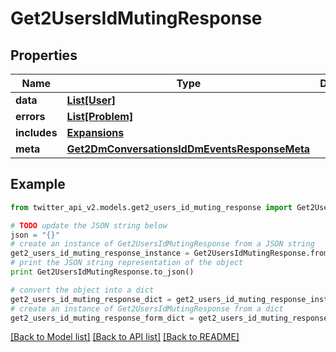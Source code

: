# Get2UsersIdMutingResponse


## Properties
Name | Type | Description | Notes
------------ | ------------- | ------------- | -------------
**data** | [**List[User]**](User.md) |  | [optional] 
**errors** | [**List[Problem]**](Problem.md) |  | [optional] 
**includes** | [**Expansions**](Expansions.md) |  | [optional] 
**meta** | [**Get2DmConversationsIdDmEventsResponseMeta**](Get2DmConversationsIdDmEventsResponseMeta.md) |  | [optional] 

## Example

```python
from twitter_api_v2.models.get2_users_id_muting_response import Get2UsersIdMutingResponse

# TODO update the JSON string below
json = "{}"
# create an instance of Get2UsersIdMutingResponse from a JSON string
get2_users_id_muting_response_instance = Get2UsersIdMutingResponse.from_json(json)
# print the JSON string representation of the object
print Get2UsersIdMutingResponse.to_json()

# convert the object into a dict
get2_users_id_muting_response_dict = get2_users_id_muting_response_instance.to_dict()
# create an instance of Get2UsersIdMutingResponse from a dict
get2_users_id_muting_response_form_dict = get2_users_id_muting_response.from_dict(get2_users_id_muting_response_dict)
```
[[Back to Model list]](../README.md#documentation-for-models) [[Back to API list]](../README.md#documentation-for-api-endpoints) [[Back to README]](../README.md)


